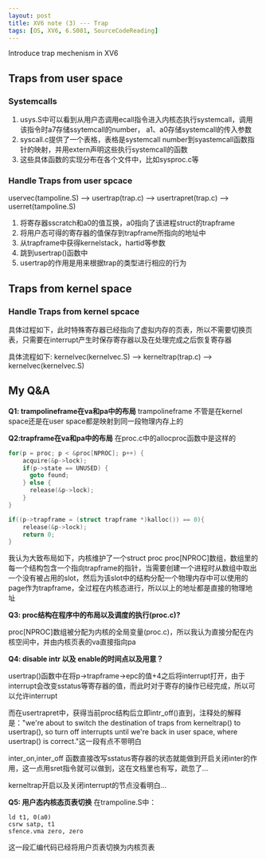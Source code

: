 ```yaml
---
layout: post
title: XV6 note (3) --- Trap
tags: [OS, XV6, 6.S081, SourceCodeReading]
---
```


Introduce trap mechenism in XV6

## Traps from user space

### Systemcalls

1. usys.S中可以看到从用户态调用ecall指令进入内核态执行systemcall，调用该指令时a7存储ssytemcall的number， a1、a0存储systemcall的传入参数
2. syscall.c提供了一个表格，表格是systemcall number到syastemcall函数指针的映射，并用extern声明这些执行systemcall的函数
3. 这些具体函数的实现分布在各个文件中，比如sysproc.c等

### Handle Traps from user spcace

uservec(tampoline.S) --> usertrap(trap.c) --> usertrapret(trap.c) --> userret(tampoline.S)

1. 将寄存器sscratch和a0的值互换，a0指向了该进程struct的trapframe
2. 将用户态可得的寄存器的值保存到trapframe所指向的地址中
3. 从trapframe中获得kernelstack，hartid等参数
4. 跳到usertrap()函数中
5. usertrap的作用是用来根据trap的类型进行相应的行为

## Traps from kernel space

### Handle Traps from kernel spcace

具体过程如下，此时特殊寄存器已经指向了虚拟内存的页表，所以不需要切换页表，只需要在interrupt产生时保存寄存器以及在处理完成之后恢复寄存器

具体流程如下: kernelvec(kernelvec.S) --> kerneltrap(trap.c) --> kernelvec(kernelvec.S)

## My Q&A

**Q1: trampolineframe在va和pa中的布局**
   trampolineframe 不管是在kernel space还是在user space都是映射到同一段物理内存上的

**Q2:trapframe在va和pa中的布局**
在proc.c中的allocproc函数中是这样的

```c
for(p = proc; p < &proc[NPROC]; p++) {
    acquire(&p->lock);
    if(p->state == UNUSED) {
      goto found;
    } else {
      release(&p->lock);
    }
}
```

```c
if((p->trapframe = (struct trapframe *)kalloc()) == 0){
    release(&p->lock);
    return 0;
}
```

我认为大致布局如下，内核维护了一个struct proc proc[NPROC]数组，数组里的每一个结构包含一个指向trapframe的指针，当需要创建一个进程时从数组中取出一个没有被占用的slot，然后为该slot中的结构分配一个物理内存中可以使用的page作为trapframe，全过程在内核态进行，所以以上的地址都是直接的物理地址

**Q3: proc结构在程序中的布局以及调度的执行(proc.c)?**

proc[NPROC]数组被分配为内核的全局变量(proc.c)，所以我认为直接分配在内核空间中，并由内核页表的va直接指向pa

**Q4: disable intr 以及 enable的时间点以及用意？**

usertrap()函数中在将p->trapframe->epc的值+4之后将interrupt打开，由于interrupt会改变sstatus等寄存器的值，而此时对于寄存的操作已经完成，所以可以允许interrupt

而在usertrapret中，获得当前proc结构后立即intr_off()直到，注释处的解释是："we're about to switch the destination of traps from kerneltrap() to usertrap(), so turn off interrupts until we're back in user space, where usertrap() is correct."这一段有点不带明白

inter_on,inter_off 函数直接改写sstatus寄存器的状态就能做到开启关闭inter的作用，这一点用sret指令就可以做到，这在文档里也有写，疏忽了...

kerneltrap开启以及关闭interrupt的节点没看明白...

**Q5: 用户态内核态页表切换**
在trampoline.S中：

```assembly
ld t1, 0(a0)
csrw satp, t1
sfence.vma zero, zero
```

这一段汇编代码已经将用户页表切换为内核页表
